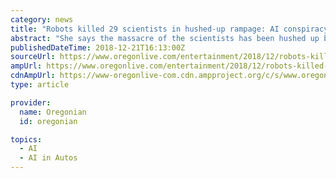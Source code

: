 ```yaml
---
category: news
title: "Robots killed 29 scientists in hushed-up rampage: AI conspiracy theory takes off, just in time for the holidays"
abstract: "She says the massacre of the scientists has been hushed up because “the robotics company has too much to lose, and the government wants AI robot soldiers.” Her speech took place back in February, but it’s only just taken off online. The Independent ..."
publishedDateTime: 2018-12-21T16:13:00Z
sourceUrl: https://www.oregonlive.com/entertainment/2018/12/robots-killed-29-scientists-in-hushed-up-rampage-ai-conspiracy-theory-takes-off-just-in-time-for-the-holidays.html
ampUrl: https://www.oregonlive.com/entertainment/2018/12/robots-killed-29-scientists-in-hushed-up-rampage-ai-conspiracy-theory-takes-off-just-in-time-for-the-holidays.html?outputType=amp
cdnAmpUrl: https://www-oregonlive-com.cdn.ampproject.org/c/s/www.oregonlive.com/entertainment/2018/12/robots-killed-29-scientists-in-hushed-up-rampage-ai-conspiracy-theory-takes-off-just-in-time-for-the-holidays.html?outputType=amp
type: article

provider:
  name: Oregonian
  id: oregonian

topics:
  - AI
  - AI in Autos
---
```

